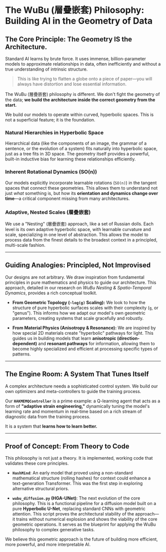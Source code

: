 # The WuBu (層疊嵌套) Philosophy: Building AI in the Geometry of Data

## The Core Principle: The Geometry IS the Architecture.

Standard AI learns by brute force. It uses immense, billion-parameter models to approximate relationships in data, often inefficiently and without a true understanding of intrinsic structure.

> This is like trying to flatten a globe onto a piece of paper—you will always have distortion and lose essential information.

The WuBu (層疊嵌套) philosophy is different. We don't fight the geometry of the data; **we build the architecture inside the correct geometry from the start.**

We build our models to operate within curved, hyperbolic spaces. This is not a superficial feature; it is the foundation.

### Natural Hierarchies in Hyperbolic Space
Hierarchical data (like the components of an image, the grammar of a sentence, or the evolution of a system) fits naturally into hyperbolic space, just as a tree fits in 3D space. The geometry itself provides a powerful, built-in inductive bias for learning these relationships efficiently.

### Inherent Rotational Dynamics (SO(n))
Our models explicitly incorporate learnable rotations (`SO(n)`) in the tangent spaces that connect these geometries. This allows them to understand not just *what* something is, but how its **orientation and dynamics change over time**—a critical component missing from many architectures.

### Adaptive, Nested Scales (層疊嵌套)
We use a "Nesting" (層疊嵌套) approach, like a set of Russian dolls. Each level is its own adaptive hyperbolic space, with learnable curvature and scale, specializing in one level of abstraction. This allows the model to process data from the finest details to the broadest context in a principled, multi-scale fashion.

---

## Guiding Analogies: Principled, Not Improvised

Our designs are not arbitrary. We draw inspiration from fundamental principles in pure mathematics and physics to guide our architecture. This approach, detailed in our research on *WuBu Nesting & Spatio-Temporal Dynamics*, provides a rich conceptual toolkit.

*   **From Geometric Topology (`~log(g)` Scaling):** We look to how the structure of pure hyperbolic surfaces scales with their complexity (`g`, or "genus"). This informs how we adapt our model's own geometric parameters, creating systems that scale gracefully and robustly.

*   **From Material Physics (Anisotropy & Resonance):** We are inspired by how special 2D materials create "hyperbolic" pathways for light. This guides us in building models that learn **anisotropic (direction-dependent)** and **resonant pathways** for information, allowing them to become highly specialized and efficient at processing specific types of patterns.

---

## The Engine Room: A System That Tunes Itself

A complex architecture needs a sophisticated control system. We build our own optimizers and meta-controllers to guide the training process.

Our **`HAKMEMQController`** is a prime example: a Q-learning agent that acts as a form of **"adaptive strain engineering,"** dynamically tuning the model's learning rate and momentum in real-time based on a rich stream of diagnostic data from the training process.

It is a system that **learns how to learn better.**

---

## Proof of Concept: From Theory to Code

This philosophy is not just a theory. It is implemented, working code that validates these core principles.

*   **`HashMind`**: An early model that proved using a non-standard mathematical structure (rolling hashes) for context could enhance a text-generation Transformer. This was the first step in exploring alternative structural priors.

*   **`wubu_diffusion.py` (HGA-UNet)**: The next evolution of the core philosophy. This is a functional pipeline for a diffusion model built on a pure **Hyperbolic U-Net**, replacing standard CNNs with geometric attention. This script proves the architectural stability of the approach—it trains without numerical explosion and shows the viability of the core geometric operations. It serves as the blueprint for applying the WuBu philosophy to complex generative tasks.

We believe this geometric approach is the future of building more efficient, more powerful, and more interpretable AI.